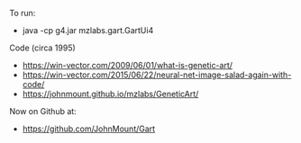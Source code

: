 To run:

 * java -cp g4.jar mzlabs.gart.GartUi4

Code (circa 1995)

 * https://win-vector.com/2009/06/01/what-is-genetic-art/
 * https://win-vector.com/2015/06/22/neural-net-image-salad-again-with-code/
 * https://johnmount.github.io/mzlabs/GeneticArt/
 
Now on Github at:

 * https://github.com/JohnMount/Gart

